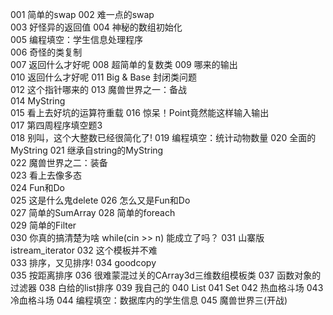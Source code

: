 001	简单的swap	
002	难一点的swap	
003	好怪异的返回值	
004	神秘的数组初始化	
005	编程填空：学生信息处理程序	
006	奇怪的类复制	
007	返回什么才好呢	
008	超简单的复数类	
009	哪来的输出	
010	返回什么才好呢	
011	Big & Base 封闭类问题	
012	这个指针哪来的	
013	魔兽世界之一：备战	
014	MyString	
015	看上去好坑的运算符重载	
016	惊呆！Point竟然能这样输入输出	
017	第四周程序填空题3	
018	别叫，这个大整数已经很简化了!	
019	编程填空：统计动物数量	
020	全面的MyString	
021	继承自string的MyString	
022	魔兽世界之二：装备	
023	看上去像多态	
024	Fun和Do	
025	这是什么鬼delete	
026	怎么又是Fun和Do	
027	简单的SumArray	
028	简单的foreach	
029	简单的Filter	
030	你真的搞清楚为啥 while(cin >> n) 能成立了吗？	
031	山寨版istream_iterator	
032	这个模板并不难  
033	排序，又见排序!
034	goodcopy  
035	按距离排序
036	很难蒙混过关的CArray3d三维数组模板类
037	函数对象的过滤器
038	白给的list排序
039	我自己的
040	List
041	Set
042	热血格斗场
043	冷血格斗场
044	编程填空：数据库内的学生信息
045	魔兽世界三(开战)
